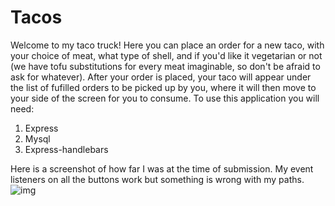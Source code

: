 # Tacos

Welcome to my taco truck! 
Here you can place an order for a new taco, with your choice of meat, what type of shell, and if you'd like it vegetarian or not (we have tofu substitutions for every meat imaginable, so don't be afraid to ask for whatever).
After your order is placed, your taco will appear under the list of fufilled orders to be picked up by you, where it will then move to your side of the screen for you to consume.
To use this application you will need:
1. Express
2. Mysql
3. Express-handlebars

Here is a screenshot of how far I was at the time of submission. My event listeners on all the buttons work but something is wrong with my paths. 
![img](https://i.ibb.co/RpCnHy4/screen.png)
